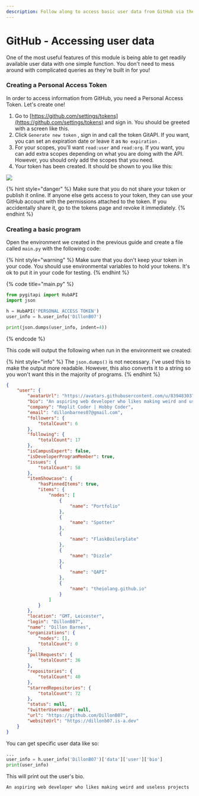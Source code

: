 ```yaml
---
description: Follow along to access basic user data from GitHub via the GitAPI package.
---
```


# GitHub - Accessing user data

One of the most useful features of this module is being able to get readily available user data with one simple function. You don't need to mess around with complicated queries as they're built in for you!

### Creating a Personal Access Token

In order to access information from GitHub, you need a Personal Access Token. Let's create one!

1. Go to [https://github.com/settings/tokens](https://github.com/settings/tokens) and sign in. You should be greeted with a screen like this.
2. Click `Generate new token` , sign in and call the token GitAPI. If you want, you can set an expiration date or leave it as `No expiration` . &#x20;
3. For your scopes, you'll want `read:user` and `read:org`. If you want, you can add extra scopes depending on what you are doing with the API. However, you should only add the scopes that you need.
4. Your token has been created. It should be shown to you like this:

![](../.gitbook/assets/personal\_access\_token.png)

{% hint style="danger" %}
Make sure that you do not share your token or publish it online. If anyone else gets access to your token, they can use your GitHub account with the permissions attached to the token. If you accidentally share it, go to the tokens page and revoke it immediately.
{% endhint %}

### Creating a basic program

Open the environment we created in the previous guide and create a file called `main.py` with the following code:

{% hint style="warning" %}
Make sure that you don't keep your token in your code. You should use environmental variables to hold your tokens. It's ok to put it in your code for testing.
{% endhint %}

{% code title="main.py" %}
```python
from pygitapi import HubAPI
import json

h = HubAPI('PERSONAL ACCESS TOKEN')
user_info = h.user_info('DillonB07')

print(json.dumps(user_info, indent=4))
```
{% endcode %}

This code will output the following when run in the environment we created:

{% hint style="info" %}
The `json.dumps()` is not necessary. I've used this to make the output more readable. However, this also converts it to a string so you won't want this in the majority of programs.
{% endhint %}

```json
{
    "user": {
        "avatarUrl": "https://avatars.githubusercontent.com/u/83948303?v=4",
        "bio": "An aspiring web developer who likes making weird and useless projects",
        "company": "Replit Coder | Hobby Coder",
        "email": "dillonbarnes07@gmail.com",
        "followers": {
            "totalCount": 6
        },
        "following": {
            "totalCount": 17
        },
        "isCampusExpert": false,
        "isDeveloperProgramMember": true,
        "issues": {
            "totalCount": 58
        },
        "itemShowcase": {
            "hasPinnedItems": true,
            "items": {
                "nodes": [
                    {
                        "name": "Portfolio"
                    },
                    {
                        "name": "Spotter"
                    },
                    {
                        "name": "FlaskBoilerplate"
                    },
                    {
                        "name": "Dizzle"
                    },
                    {
                        "name": "QAPI"
                    },
                    {
                        "name": "theiolang.github.io"
                    }
                ]
            }
        },
        "location": "GMT, Leicester",
        "login": "DillonB07",
        "name": "Dillon Barnes",
        "organizations": {
            "nodes": [],
            "totalCount": 0
        },
        "pullRequests": {
            "totalCount": 36
        },
        "repositories": {
            "totalCount": 40
        },
        "starredRepositories": {
            "totalCount": 72
        },
        "status": null,
        "twitterUsername": null,
        "url": "https://github.com/DillonB07",
        "websiteUrl": "https://dillonb07.is-a.dev"
    }
}
```

You can get specific user data like so:

```python
...
user_info = h.user_info('DillonB07')['data']['user']['bio']
print(user_info)
```

This will print out the user's bio.

```shell
An aspiring web developer who likes making weird and useless projects
```


